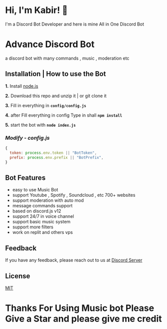 # Hi, I'm Kabir! 👋

I'm a Discord Bot Developer and here is mine All in One Discord Bot

# Advance Discord Bot

a discord bot with many commands , music , moderation etc

## **Installation | How to use the Bot**

**1.** Install [node.js](https://nodejs.org/en/)

**2.** Download this repo and unzip it | or git clone it

**3.** Fill in everything in **`config/config.js`**

**4.** after Fill everything in config Type in shall **`npm install`**

**5.** start the bot with **`node index.js`**
<br/>

### _Modify - config.js_

```javascript
{
  token: process.env.token || "BotToken",
  prefix: process.env.prefix || "BotPrefix",
}
```

## Bot Features

- easy to use Music Bot
- support Youtube , Spotify , Soundcloud , etc 700+ websites
- support moderation with auto mod
- message commands support
- based on discord.js v12
- support 24/7 in voice channel
- support basic music system
- support more filters
- work on replit and others vps

## Feedback

If you have any feedback, please reach out to us at [Discord Server](https://discord.gg/PcUVWApWN3)

## License

[MIT](https://choosealicense.com/licenses/mit/)

# Thanks For Using Music bot Please Give a Star and please give me credit
